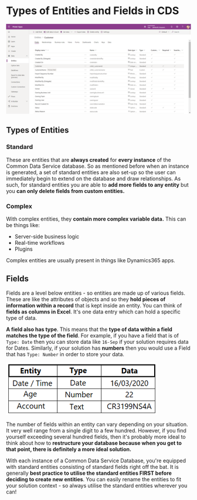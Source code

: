 # Types of Entities and Fields in CDS

![Screenshot of a standard Customer Entity ](../../../.gitbook/assets/image%20%2816%29.png)

## Types of Entities

### Standard

These are entities that are **always created** for **every instance** of the Common Data Service database. So as mentioned before when an instance is generated, a set of standard entities are also set-up so the user can immediately begin to extend on the database and draw relationships. As such, for standard entities you are able to **add more fields to any entity** but you **can only delete fields from custom entities.** 

### Complex

With complex entities, they **contain more complex variable data.** This can be things like:

* Server-side business logic
* Real-time workflows
* Plugins

Complex entities are usually present in things like Dynamics365 apps.

## Fields

Fields are a level below entities - so entities are made up of various fields. These are like the attributes of objects and so they **hold pieces of information within a record** that is kept inside an entity. You can think of **fields as columns in Excel**. It's one data entry which can hold a specific type of data.

**A field also has type**. This means that the **type of data within a field matches the type of the field**. For example, if you have a field that is of `Type: Date` then you can store data like `16-Sep` if your solution requires data for Dates. Similarly, if your solution has **numbers** then you would use a Field that has `Type: Number` in order to store your data.

![Entity example with fields](../../../.gitbook/assets/image%20%2812%29.png)

The number of fields within an entity can vary depending on your situation. It very well range from a single digit to a few hundred. However, if you find yourself exceeding several hundred fields, then it's probably more ideal to think about how to **restructure your database because when you get to that point, there is definitely a more ideal solution.**

With each instance of a Common Data Service Database, you're equipped with standard entities consisting of standard fields right off the bat. It is generally **best practice to utilise the standard entities FIRST before deciding to create new entities**. You can easily rename the entities to fit your solution context - so always utilise the standard entities wherever you can!

